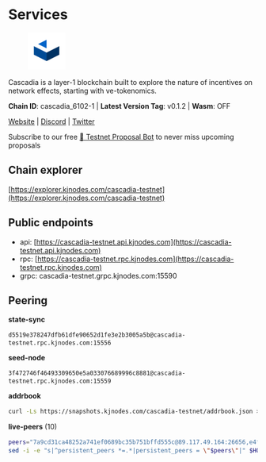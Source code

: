 # Services

<figure><img src="https://raw.githubusercontent.com/kj89/cosmos-images/main/logos/cascadia.png" alt=""><figcaption></figcaption></figure>

Cascadia is a layer-1 blockchain built to explore the  nature of incentives on network effects, starting  with ve-tokenomics.

**Chain ID**: cascadia_6102-1 | **Latest Version Tag**: v0.1.2 | **Wasm**: OFF

[Website](https://www.cascadia.foundation) | [Discord](https://discord.gg/cascadia) | [Twitter](https://twitter.com/CascadiaSystems)



Subscribe to our free [🤖 Testnet Proposal Bot](https://t.me/kjnodes_testnet_proposal_bot) to never miss upcoming proposals


## Chain explorer
[https://explorer.kjnodes.com/cascadia-testnet](https://explorer.kjnodes.com/cascadia-testnet)

## Public endpoints

* api: [https://cascadia-testnet.api.kjnodes.com](https://cascadia-testnet.api.kjnodes.com)
* rpc: [https://cascadia-testnet.rpc.kjnodes.com](https://cascadia-testnet.rpc.kjnodes.com)
* grpc: cascadia-testnet.grpc.kjnodes.com:15590

## Peering

**state-sync**

```text
d5519e378247dfb61dfe90652d1fe3e2b3005a5b@cascadia-testnet.rpc.kjnodes.com:15556
```

**seed-node**

```text
3f472746f46493309650e5a033076689996c8881@cascadia-testnet.rpc.kjnodes.com:15559
```

**addrbook**
```bash
curl -Ls https://snapshots.kjnodes.com/cascadia-testnet/addrbook.json > $HOME/.cascadiad/config/addrbook.json
```

**live-peers** (10)
```bash
peers="7a9cd31ca48252a741ef0689bc35b751bffd555c@89.117.49.164:26656,e4f58a1478a79cdd43564a851f2398f657050aa8@135.181.250.24:26656,b71287a85b70df75e1405c6831634738e6b957ab@65.108.72.253:15656,ca229d8dc311901eccb08fe36c095c0365fa7c1d@65.21.225.10:43656,4ead67f38f3163a5c849333faaaf760b6d9eda8e@185.237.253.88:26656,3abb2442a0c8822289c30f7715c3fb428269dbb5@95.216.246.139:656,0a51b94bb63773273564395c40380b96c316585c@95.217.84.7:656,460f971082c4e20d9c0f779ea542a90dbec078a6@95.217.144.105:18656,97004880aad4925bd04eeaa76db33da30268453b@62.171.158.249:26656,d5519e378247dfb61dfe90652d1fe3e2b3005a5b@65.109.68.190:15556"
sed -i -e "s|^persistent_peers *=.*|persistent_peers = \"$peers\"|" $HOME/.cascadiad/config/config.toml
```
